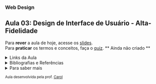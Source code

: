 ### Web Design
## Aula 03: Design de Interface de Usuário - Alta-Fidelidade

Para **rever** a aula de hoje, acesse os [slides](https://www.canva.com/design/DAFu5Kzbsx0/WWB0w7shroasC5ttZxl1QQ/edit?utm_content=DAFu5Kzbsx0&utm_campaign=designshare&utm_medium=link2&utm_source=sharebutton). <br>
Para **praticar** os termos e conceitos, faça o [quiz](https://pages.github.com/). ** Ainda não criado **

<details>
<summary>Links da Aula</summary>

Notion <br>
●[Projeto de Equipe](https://awesome-van-64d.notion.site/Livraria-Drachen-3a2f946befae4058b97f3b4d3ce0d322?pvs=4)

Padrões de User Interface <br>
●[UI Patterns](https://ui-patterns.com/patterns)

Figma <br>
●[Projeto Base](https://www.figma.com/file/Lk1j090fkZcutgecncrZDJ/Livraria-Drachen?type=whiteboard&node-id=0-1)<br>
●[Tamanhos de Tela](https://www.figma.com/file/JCTLhXcJ7ntzptyl49vDrQ/Responsive-Layout-Grid-(Community)?type=design&node-id=0%3A1&mode=design&t=UAyfZfeC8YaC0PAe-1)


</details>

<details>
<summary>Bibliografias e Referências</summary>

| Assunto | Referência |
| :-----: | :--------: |
| Guide Style | [Link1](https://aelaschool.com/pt/designvisual/style-guide-como-desenvolver-o-guia-de-estilo-da-sua-interface/) [Link2](https://medium.com/ui-lab-school/ui-style-guide-definindo-a-abordagem-visual-fb8c682b2c7e) |
| Assunto | Link1 Link2 |

</details>

<details>
<summary>Para saber mais</summary>


| Assunto | Referência |
| :-----: | :--------: |
| Usabilidade Web | [Link1](https://aelaschool.com/pt/experienciadousuario/usabilidade-o-que-considerar-em-seu-website/) [Link2](https://neilpatel.com/br/blog/usabilidade-o-que-e/) |
| UI Padrões e Inspirações | [Link1](https://www.uxlibrary.org/explore/ui-design/ui-patterns-and-inspiration) [Link2](https://www.interaction-design.org/literature/article/10-great-sites-for-ui-design-patterns) |
| Assunto | Link1 Link2 |

</details>

<sup> Aula desenvolvida pela prof. [Carol](https://github.com/CaroliniSimoes) </sup>
